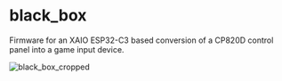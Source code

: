 # black_box
Firmware for an XAIO ESP32-C3 based conversion of a CP820D control panel into a game input device.

![black_box_cropped](https://github.com/user-attachments/assets/e104d4af-796e-4bc8-985a-87f19b61c72f)
